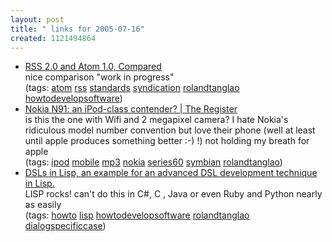 ```yaml
---
layout: post
title: " links for 2005-07-16"
created: 1121494864
---
```

<ul class="delicious">
	<li>
		<div class="delicious-link"><a href="http://www.tbray.org/atom/RSS-and-Atom">RSS 2.0 and Atom 1.0, Compared</a></div>
		<div class="delicious-extended">nice comparison "work in progress"</div>
		<div class="delicious-tags">(tags: <a href="http://del.icio.us/rtanglao/atom">atom</a> <a href="http://del.icio.us/rtanglao/rss">rss</a> <a href="http://del.icio.us/rtanglao/standards">standards</a> <a href="http://del.icio.us/rtanglao/syndication">syndication</a> <a href="http://del.icio.us/rtanglao/rolandtanglao">rolandtanglao</a> <a href="http://del.icio.us/rtanglao/howtodevelopsoftware">howtodevelopsoftware</a>)</div>
	</li>
	<li>
		<div class="delicious-link"><a href="http://www.theregister.co.uk/2005/06/15/nokia_n91_preview/">Nokia N91: an iPod-class contender? | The Register</a></div>
		<div class="delicious-extended">is this the one with Wifi and 2 megapixel camera?  I hate Nokia's ridiculous model number convention but love their phone (well at least until apple produces something better :-) !) not holding my breath for apple</div>
		<div class="delicious-tags">(tags: <a href="http://del.icio.us/rtanglao/ipod">ipod</a> <a href="http://del.icio.us/rtanglao/mobile">mobile</a> <a href="http://del.icio.us/rtanglao/mp3">mp3</a> <a href="http://del.icio.us/rtanglao/nokia">nokia</a> <a href="http://del.icio.us/rtanglao/series60">series60</a> <a href="http://del.icio.us/rtanglao/symbian">symbian</a> <a href="http://del.icio.us/rtanglao/rolandtanglao">rolandtanglao</a>)</div>
	</li>
	<li>
		<div class="delicious-link"><a href="http://lispm.dyndns.org/news?ID=NEWS-2005-07-08-1">DSLs in Lisp, an example for an advanced DSL development technique in Lisp.</a></div>
		<div class="delicious-extended">LISP rocks! can't do this in C#, C  , Java or even Ruby and Python nearly as easily</div>
		<div class="delicious-tags">(tags: <a href="http://del.icio.us/rtanglao/howto">howto</a> <a href="http://del.icio.us/rtanglao/lisp">lisp</a> <a href="http://del.icio.us/rtanglao/howtodevelopsoftware">howtodevelopsoftware</a> <a href="http://del.icio.us/rtanglao/rolandtanglao">rolandtanglao</a> <a href="http://del.icio.us/rtanglao/dialogspecificcase">dialogspecificcase</a>)</div>
	</li>
</ul>


